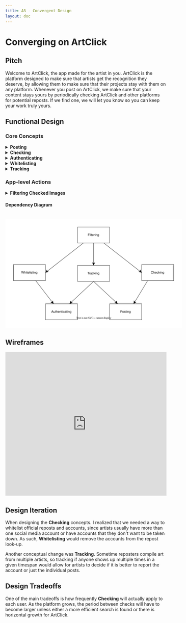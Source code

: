 ```yaml
---
title: A3 - Convergent Design
layout: doc
---
```

# Converging on ArtClick

## Pitch
<!-- Design idea: focus on guaranteeing originality and stopping reposters part of the app -->
Welcome to ArtClick, the app made for the artist in you. ArtClick is the platform designed to make sure that artists get the recognition they deserve, by allowing them to make sure that their projects stay with them on any platform. Whenever you post on ArtClick, we make sure that your content stays yours by periodically checking ArtClick and other platforms for potential reposts. If we find one, we will let you know so you can keep your work truly yours.

## Functional Design
### Core Concepts
<details name="concepts">
<summary><b>Posting</b></summary>
Adds items to ArtClick

- Operational Principle: after adding all the content, looking up the post will return the same content

States: 
- allPosts: set Post
- post: allPosts -> one Post
- images: set Image
- postImages: images -> set Images
- status: Post -> one LikedStatus

Actions:
- create: Create a post
- delete: Delete a post
- like: Like a post
- dislike: Dislike a post
</details>
<details name="concepts">
<summary><b>Checking</b></summary>
Verifies no content is duplicated on ArtClick or other platforms
    
- Operational Principle: after adding content, they can see if other copies of the content exists

States:
- images: set User -> set Images

Actions:
- check: Check for a copy of the item, then return the locations of the copies
</details>

<details name="concepts">
<summary><b>Authenticating</b></summary>
 Authenticates so users see the corresponding content

 - Operational Principle: after registering with a username and password, they can authenticate using said username and password

States: 
- users: set User
- username, password: users -> one JSON with username and password

Actions:
- register: Register username and password
- update: Change username or password
- delete: Remove user
</details>

<details name="concepts">
<summary><b>Whitelisting</b></summary>
 Allows repost from cetain accounts

 - Operational Principle: after getting a list of items and locations, removes the items that have an allowed location

States: 
- whitelist: set Users -> set Locations

Actions:
- remove: Remove an entry
</details>

<details name="concepts">
<summary><b>Tracking</b></summary>
 Tracks locations that repost, and mark the ones that appear multiple times in a given timespan

 - Operational Principle: after getting a list of locations, count how many times each appears.

States: 
- locations: set Location
- location: locations -> one Location
- locationCounter: Location -> Number

Actions:
- update: Add 1 to location counter
- remove: Set location counter to 0
</details>

### App-level Actions
<details name="app-level">
<summary><b>Filtering Checked Images</b></summary>

 Include **Checking**, **Whitelisting**, and **Tracking**

``` js
sync filter(image, user) {
    list = Checking.check(image);
    list = Whitelisting.remove(list);
    Tracking.add(list);
}
```
</details>

#### Dependency Diagram
&nbsp;
<img style="background-color:white;padding:5%;" src="../img/a3/depDiagram.svg"/>


## Wireframes
<iframe style="border: 1px solid rgba(0, 0, 0, 0.1);" width="100%" height="450" src="https://embed.figma.com/proto/lSUMUCs4AhaucDCO9WxLrF/ArtClick-Wireframe?node-id=12-255&node-type=canvas&scaling=min-zoom&content-scaling=fixed&page-id=12%3A51&starting-point-node-id=12%3A255&embed-host=share" allowfullscreen></iframe>

## Design Iteration
When designing the **Checking** concepts. I realized that we needed a way to whitelist official reposts and accounts, since artists usually have more than one social media account or have accounts that they don't want to be taken down. As such, **Whitelisting** would remove the accounts from the repost look-up.

Another conceptual change was **Tracking**. Sometime reposters compile art from multiple artists, so tracking if anyone shows up multiple times in a given timespan would allow for artists to decide if it is better to report the account or just the individual posts.

## Design Tradeoffs
One of the main tradeoffs is how frequently **Checking** will actually apply to each user. As the platform grows, the period between checks will have to become larger unless either a more efficient search is found or there is horizontal growth for ArtClick.
